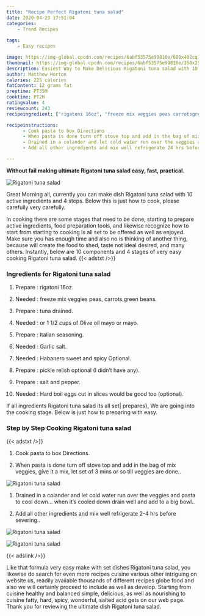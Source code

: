 ```yaml
---
title: "Recipe Perfect Rigatoni tuna salad"
date: 2020-04-23 17:51:04
categories:
    - Trend Recipes
    
tags:
    - Easy recipes

image: https://img-global.cpcdn.com/recipes/6abf53575e99810e/680x482cq70/rigatoni-tuna-salad-recipe-main-photo.jpg
thumbnail: https://img-global.cpcdn.com/recipes/6abf53575e99810e/350x250cq70/rigatoni-tuna-salad-recipe-main-photo.jpg
description: Easiest Way to Make Delicious Rigatoni tuna salad with 10 ingredients and 4 stages of easy cooking.
author: Matthew Horton
calories: 225 calories
fatContent: 12 grams fat
preptime: PT35M
cooktime: PT2H
ratingvalue: 4
reviewcount: 243
recipeingredient: ["rigatoni 16oz", "freeze mix veggies peas carrotsgreen beans", "tuna drained", "or 1 12 cups of Olive oil mayo or mayo", "Italian seasoning", "Garlic salt", "Habanero sweet and spicy Optional", "pickle relish optional I didnt have any", "salt and pepper", "Hard boil eggs cut in slices would be good too optional"]

recipeinstructions: 
      - Cook pasta to box Directions 
      - When pasta is done turn off stove top and add in the bag of mix veggies give it a mix let set of 3 mins or so till veggies are done 
      - Drained in a colander and let cold water run over the veggies and pasta to cool down when its cooled down drain well and add to a big bowl 
      - Add all other ingredients and mix well refrigerate 24 hrs before severing

---
```




**Without fail making ultimate Rigatoni tuna salad easy, fast, practical**. 


![Rigatoni tuna salad](https://img-global.cpcdn.com/recipes/6abf53575e99810e/680x482cq70/rigatoni-tuna-salad-recipe-main-photo.jpg "Rigatoni tuna salad")




Great Morning all, currently you can make dish Rigatoni tuna salad with 10 active ingredients and 4 steps. Below this is just how to cook, please carefully very carefully.

In cooking there are some stages that need to be done, starting to prepare active ingredients, food preparation tools, and likewise recognize how to start from starting to cooking is all set to be offered as well as enjoyed. Make sure you has enough time and also no is thinking of another thing, because will create the food to shed, taste not ideal desired, and many others. Instantly, below are 10 components and 4 stages of very easy cooking Rigatoni tuna salad.
{{< adstxt />}}

### Ingredients for Rigatoni tuna salad


1. Prepare  : rigatoni 16oz.

1. Needed  : freeze mix veggies peas, carrots,green beans.

1. Prepare  : tuna drained.

1. Needed  : or 1 1/2 cups of Olive oil mayo or mayo.

1. Prepare  : Italian seasoning.

1. Needed  : Garlic salt.

1. Needed  : Habanero sweet and spicy Optional.

1. Prepare  : pickle relish optional (I didn’t have any).

1. Prepare  : salt and pepper.

1. Needed  : Hard boil eggs cut in slices would be good too (optional).



If all ingredients Rigatoni tuna salad its all set| prepares}, We are going into the cooking stage. Below is just how to preparing with easy.

### Step by Step Cooking Rigatoni tuna salad

{{< adstxt />}}


1. Cook pasta to box Directions.



1. When pasta is done turn off stove top and add in the bag of mix veggies, give it a mix, let set of 3 mins or so till veggies are done..



![Rigatoni tuna salad](https://img-global.cpcdn.com/steps/8fc02d39224f94ab/160x128cq70/rigatoni-tuna-salad-recipe-step-2-photo.jpg" "Rigatoni tuna salad")



1. Drained in a colander and let cold water run over the veggies and pasta to cool down... when it’s cooled down drain well and add to a big bowl..



1. Add all other ingredients and mix well refrigerate 2-4 hrs before severing..



![Rigatoni tuna salad](https://img-global.cpcdn.com/steps/337b968cc5ed8d4b/160x128cq70/rigatoni-tuna-salad-recipe-step-4-photo.jpg" "Rigatoni tuna salad")

![Rigatoni tuna salad](https://img-global.cpcdn.com/steps/ad348a5813b20a5c/160x128cq70/rigatoni-tuna-salad-recipe-step-4-photo.jpg" "Rigatoni tuna salad")





{{< adslink />}}

Like that formula very easy make with set dishes Rigatoni tuna salad, you likewise do search for even more recipes cuisine various other intriguing on website us, readily available thousands of different recipes globe food and also we will certainly proceed to include as well as develop. Starting from cuisine healthy and balanced simple, delicious, as well as nourishing to cuisine fatty, hard, spicy, wonderful, salted acid gets on our web page. Thank you for reviewing the ultimate dish Rigatoni tuna salad.
